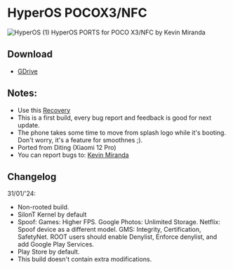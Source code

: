 # HyperOS POCOX3/NFC
![HyperOS (1)](https://github.com/KevinMiranda26/HyperOS-POCOX3-NFC/assets/83476983/5d6b4d38-80e1-4f80-b8e3-3da794536502)
HyperOS PORTS for POCO X3/NFC by Kevin Miranda

## Download
- [GDrive](https://drive.google.com/file/d/1hMuN1FrKVbmY8Mfz5eqyq9cLAHcoAPyF/view?usp=drive_link)

## Notes:
- Use this [Recovery](https://t.me/PocoX3_Official/4346)
- This is a first build, every bug report and feedback is good for next update.
- The phone takes some time to move from splash logo while it's booting. Don't worry, it's a feature for smoothnes ;).
- Ported from Diting (Xiaomi 12 Pro)
- You can report bugs to: [Kevin Miranda](https://t.me/KevinMirandaPasiche)

## Changelog
31/01/'24:
- Non-rooted build.
- SilonT Kernel by default
- Spoof:
Games: Higher FPS.
Google Photos: Unlimited Storage.
Netflix: Spoof device as a different model.
GMS: Integrity, Certification, SafetyNet. ROOT users should enable Denylist, Enforce denylist, and add Google Play Services.
- Play Store by default.
- This build doesn't contain extra modifications.





